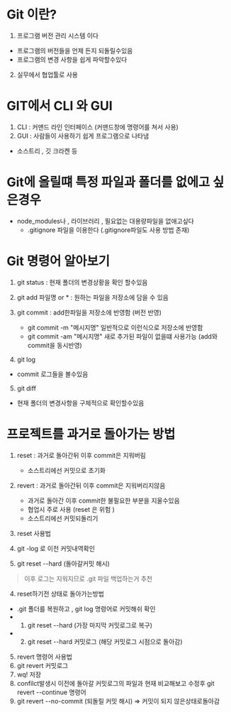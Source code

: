 # Git 이란?
1. 프로그램 버전 관리 시스템 이다
  - 프로그램의 버전들을 언제 든지 되돌릴수있음
  - 프로그램의 변경 사항을 쉽게 파악할수있다

2. 실무에서 협업툴로 사용


# GIT에서 CLI 와 GUI
1. CLI : 커맨드 라인 인터페이스 (커맨드창에 명령어를 쳐서 사용)
2. GUI : 사람들이 사용하기 쉽게 프로그램으로 나타냄
  - 소스트리 , 깃 크라켄 등


# Git에 올릴떄 특정 파일과 폴더를 없에고 싶은경우
- node_modules나 , 라이브러리 , 필요없는 대용량파일을 없애고싶다
  - .gitignore 파일을 이용한다 (.gitignore파일도 사용 방법 존재)



# Git 명령어 알아보기
1. git status : 현재 폴더의 변경상황을 확인 할수있음
2. git add 파일명 or * : 원하는 파일을 저장소에 담을 수 있음
3. git commit : add한파일을 저장소에 반영함 (버전 반영)
   - git commit -m "메시지명"  일반적으로 이런식으로 저장소에 반영함
   - git commit -am "메시지명" 새로 추가된 파일이 없을떄 사용가능 (add와 commit을 동시반영)

4. git log
  - commit 로그들을 볼수있음 
5. git diff
 - 현재 폴더의 변경사항을 구체적으로 확인할수있음


# 프로젝트를 과거로 돌아가는 방법
1. reset : 과거로 돌아간뒤 이후 commit은 지워버림
   - 소스트리에선 커밋으로 초기화
   
2. revert : 과거로 돌아간뒤 이후 commit은 지워버리지않음
   - 과거로 돌아간 이후 commit한 불필요한 부분을 지울수있음
   - 협업시 주로 사용 (reset 은 위험 )
   - 소스트리에선 커밋되돌리기

3. reset 사용법
 1. git -log 로 이전 커밋내역확인
 2.  git reset --hard (돌아갈커밋 해시)
 > 이후 로그는 지워지므로 .git 파일 백업하는거 추천


4. reset하기전 상태로 돌아가는방법
- .git 폴더를 복원하고 , git log 명령어로 커밋해쉬 확인
 - 1. git reset --hard (가장 마지막 커밋로그로 복구)
 - 2. git reset --hard 커밋로그 (해당 커밋로그 시점으로 돌아감)

5. revert 명령어 사용법
 1. git revert 커밋로그 
 2. wq! 저장
 3. confilct발생시 이전에 돌아갈 커밋로그의 파일과 현재 비교해보고 수정후 git revert --continue 명령어
 4. git revert --no-commit (되돌릴  커밋 해시) => 커밋이 되지 않은상태로돌아감


